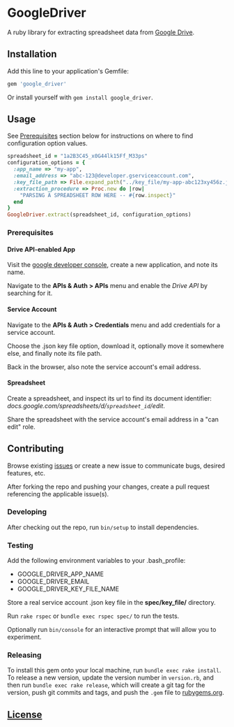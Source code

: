 # GoogleDriver

A ruby library
for extracting spreadsheet data from [Google Drive](https://www.google.com/drive/).

## Installation

Add this line to your application's Gemfile:

```ruby
gem 'google_driver'
```

Or install yourself with `gem install google_driver`.

## Usage

See [Prerequisites](#Prerequisites) section below for instructions on where to find configuration option values.

```` rb
spreadsheet_id = "1a2B3C45_x0G44lk15Ff_M33ps"
configuration_options = {
  :app_name => "my-app",
  :email_address => "abc-123@developer.gserviceaccount.com",
  :key_file_path => File.expand_path("../key_file/my-app-abc123xy456z.json", __FILE__),
  :extraction_procedure => Proc.new do |row|
    "PARSING A SPREADSHEET ROW HERE -- #{row.inspect}"
  end
}
GoogleDriver.extract(spreadsheet_id, configuration_options)
````

### Prerequisites

#### Drive API-enabled App

Visit the [google developer console](https://console.developers.google.com), create a new application, and note its name.

Navigate to the **APIs & Auth > APIs** menu and enable the *Drive API* by searching for it.

#### Service Account

Navigate to the **APIs & Auth > Credentials** menu and add credentials for a service account.

Choose the .json key file option, download it, optionally move it somewhere else, and finally note its file path.

Back in the browser, also note the service account's email address.

#### Spreadsheet

Create a spreadsheet, and inspect its url to find its document identifier: *docs.google.com/spreadsheets/d/`spreadsheet_id`/edit*.

Share the spreadsheet with the service account's email address in a "can edit" role.

## Contributing

Browse existing [issues](https://github.com/data-creative/google-driver-ruby/issues) or create a new issue to communicate bugs, desired features, etc.

After forking the repo and pushing your changes, create a pull request referencing the applicable issue(s).

### Developing

After checking out the repo, run `bin/setup` to install dependencies.

### Testing

Add the following environment variables to your .bash_profile:

 + GOOGLE_DRIVER_APP_NAME
 + GOOGLE_DRIVER_EMAIL
 + GOOGLE_DRIVER_KEY_FILE_NAME

Store a real service account .json key file in the **spec/key_file/** directory.

Run `rake rspec` or `bundle exec rspec spec/` to run the tests.

Optionally run `bin/console` for an interactive prompt that will allow you to experiment.

### Releasing

To install this gem onto your local machine, run `bundle exec rake install`. To release a new version, update the version number in `version.rb`, and then run `bundle exec rake release`, which will create a git tag for the version, push git commits and tags, and push the `.gem` file to [rubygems.org](https://rubygems.org).

## [License](LICENSE.txt)
